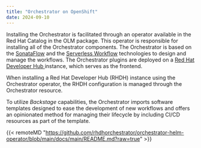 ```yaml
---
title: "Orchestrator on OpenShift"
date: 2024-09-10
---
```


Installing the Orchestrator is facilitated through an operator available in the Red Hat Catalog in the OLM package. This operator is responsible for installing all of the Orchestrator components.
The Orchestrator is based on the [SonataFlow](https://sonataflow.org/serverlessworkflow/latest/index.html) and the [Serverless Workflow](https://serverlessworkflow.io/) technologies to design and manage the workflows.
The Orchestrator plugins are deployed on a [Red Hat Developer Hub
](https://developers.redhat.com/rhdh/overview) instance, which serves as the frontend.

When installing a Red Hat Developer Hub (RHDH) instance using the Orchestrator operator, the RHDH configuration is managed through the Orchestrator resource.

To utilize *Backstage* capabilities, the Orchestrator imports software templates designed to ease the development of new workflows and offers an opinionated method for managing their lifecycle by including CI/CD resources as part of the template.

{{< remoteMD "https://github.com/rhdhorchestrator/orchestrator-helm-operator/blob/main/docs/main/README.md?raw=true" >}}
